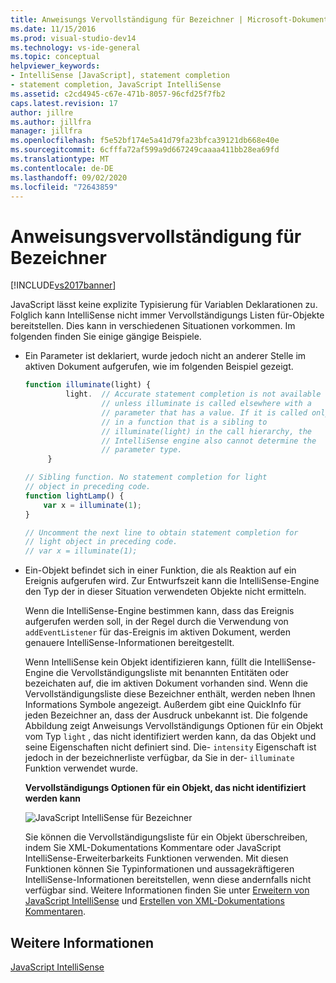 ```yaml
---
title: Anweisungs Vervollständigung für Bezeichner | Microsoft-Dokumentation
ms.date: 11/15/2016
ms.prod: visual-studio-dev14
ms.technology: vs-ide-general
ms.topic: conceptual
helpviewer_keywords:
- IntelliSense [JavaScript], statement completion
- statement completion, JavaScript IntelliSense
ms.assetid: c2cd4945-c67e-471b-8057-96cfd25f7fb2
caps.latest.revision: 17
author: jillre
ms.author: jillfra
manager: jillfra
ms.openlocfilehash: f5e52bf174e5a41d79fa23bfca39121db668e40e
ms.sourcegitcommit: 6cfffa72af599a9d667249caaaa411bb28ea69fd
ms.translationtype: MT
ms.contentlocale: de-DE
ms.lasthandoff: 09/02/2020
ms.locfileid: "72643859"
---
```

# <a name="statement-completion-for-identifiers"></a>Anweisungsvervollständigung für Bezeichner
[!INCLUDE[vs2017banner](../includes/vs2017banner.md)]

JavaScript lässt keine explizite Typisierung für Variablen Deklarationen zu. Folglich kann IntelliSense nicht immer Vervollständigungs Listen für-Objekte bereitstellen. Dies kann in verschiedenen Situationen vorkommen. Im folgenden finden Sie einige gängige Beispiele.

- Ein Parameter ist deklariert, wurde jedoch nicht an anderer Stelle im aktiven Dokument aufgerufen, wie im folgenden Beispiel gezeigt.

  ```javascript
  function illuminate(light) {
           light.  // Accurate statement completion is not available
                   // unless illuminate is called elsewhere with a
                   // parameter that has a value. If it is called only
                   // in a function that is a sibling to
                   // illuminate(light) in the call hierarchy, the
                   // IntelliSense engine also cannot determine the
                   // parameter type.
       }

  // Sibling function. No statement completion for light
  // object in preceding code.
  function lightLamp() {
      var x = illuminate(1);
  }

  // Uncomment the next line to obtain statement completion for
  // light object in preceding code.
  // var x = illuminate(1);
  ```

- Ein-Objekt befindet sich in einer Funktion, die als Reaktion auf ein Ereignis aufgerufen wird. Zur Entwurfszeit kann die IntelliSense-Engine den Typ der in dieser Situation verwendeten Objekte nicht ermitteln.

   Wenn die IntelliSense-Engine bestimmen kann, dass das Ereignis aufgerufen werden soll, in der Regel durch die Verwendung von `addEventListener` für das-Ereignis im aktiven Dokument, werden genauere IntelliSense-Informationen bereitgestellt.

  Wenn IntelliSense kein Objekt identifizieren kann, füllt die IntelliSense-Engine die Vervollständigungsliste mit benannten Entitäten oder bezeichaten auf, die im aktiven Dokument vorhanden sind. Wenn die Vervollständigungsliste diese Bezeichner enthält, werden neben Ihnen Informations Symbole angezeigt. Außerdem gibt eine QuickInfo für jeden Bezeichner an, dass der Ausdruck unbekannt ist. Die folgende Abbildung zeigt Anweisungs Vervollständigungs Optionen für ein Objekt vom Typ `light` , das nicht identifiziert werden kann, da das Objekt und seine Eigenschaften nicht definiert sind. Die- `intensity` Eigenschaft ist jedoch in der bezeichnerliste verfügbar, da Sie in der- `illuminate` Funktion verwendet wurde.

  **Vervollständigungs Optionen für ein Objekt, das nicht identifiziert werden kann**

  ![JavaScript IntelliSense für Bezeichner](../ide/media/js-intellisense-identifiers.png "js_intellisense_identifiers")

  Sie können die Vervollständigungsliste für ein Objekt überschreiben, indem Sie XML-Dokumentations Kommentare oder JavaScript IntelliSense-Erweiterbarkeits Funktionen verwenden. Mit diesen Funktionen können Sie Typinformationen und aussagekräftigeren IntelliSense-Informationen bereitstellen, wenn diese andernfalls nicht verfügbar sind. Weitere Informationen finden Sie unter [Erweitern von JavaScript IntelliSense](../ide/extending-javascript-intellisense.md) und [Erstellen von XML-Dokumentations Kommentaren](../ide/create-xml-documentation-comments-for-javascript-intellisense.md).

## <a name="see-also"></a>Weitere Informationen
 [JavaScript IntelliSense](../ide/javascript-intellisense.md)
